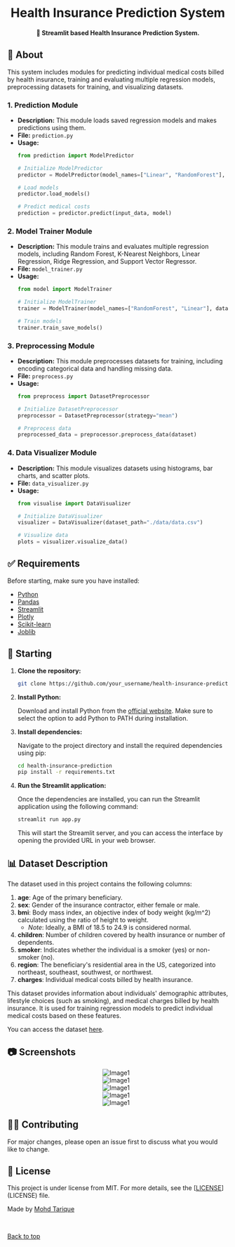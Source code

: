 <h1 align="center">Health Insurance Prediction System</h1>

<h4 align="center"> 
	 🚀 Streamlit based Health Insurance Prediction System.
</h4> 

## 🎯 About ##

This system includes modules for predicting individual medical costs billed by health insurance, training and evaluating multiple regression models, preprocessing datasets for training, and visualizing datasets.

### 1. Prediction Module ###

- **Description:** This module loads saved regression models and makes predictions using them.
- **File:** `prediction.py`
- **Usage:**
  ```python
  from prediction import ModelPredictor
  
  # Initialize ModelPredictor
  predictor = ModelPredictor(model_names=["Linear", "RandomForest"], model_path="./models/")
  
  # Load models
  predictor.load_models()
  
  # Predict medical costs
  prediction = predictor.predict(input_data, model)
  ```

### 2. Model Trainer Module ###

- **Description:** This module trains and evaluates multiple regression models, including Random Forest, K-Nearest Neighbors, Linear Regression, Ridge Regression, and Support Vector Regressor.
- **File:** `model_trainer.py`
- **Usage:**
  ```python
  from model import ModelTrainer
  
  # Initialize ModelTrainer
  trainer = ModelTrainer(model_names=["RandomForest", "Linear"], dataset={"dataset_path": "./data/data.csv", "target_column": "predict"})
  
  # Train models
  trainer.train_save_models()
  ```

### 3. Preprocessing Module ###

- **Description:** This module preprocesses datasets for training, including encoding categorical data and handling missing data.
- **File:** `preprocess.py`
- **Usage:**
  ```python
  from preprocess import DatasetPreprocessor
  
  # Initialize DatasetPreprocessor
  preprocessor = DatasetPreprocessor(strategy="mean")
  
  # Preprocess data
  preprocessed_data = preprocessor.preprocess_data(dataset)
  ```

### 4. Data Visualizer Module ###

- **Description:** This module visualizes datasets using histograms, bar charts, and scatter plots.
- **File:** `data_visualizer.py`
- **Usage:**
  ```python
  from visualise import DataVisualizer
  
  # Initialize DataVisualizer
  visualizer = DataVisualizer(dataset_path="./data/data.csv")
  
  # Visualize data
  plots = visualizer.visualize_data()
  ```

## ✅ Requirements ##

Before starting, make sure you have installed:

- [Python](https://www.python.org/)
- [Pandas](https://pandas.pydata.org/)
- [Streamlit](https://streamlit.io/)
- [Plotly](https://plotly.com/python/)
- [Scikit-learn](https://scikit-learn.org/stable/)
- [Joblib](https://joblib.readthedocs.io/en/latest/)

## 📍 Starting ##

1. **Clone the repository:**

   ```bash
   git clone https://github.com/your_username/health-insurance-prediction.git
   ```

2. **Install Python:**

   Download and install Python from the [official website](https://www.python.org/downloads/). Make sure to select the option to add Python to PATH during installation.

3. **Install dependencies:**

   Navigate to the project directory and install the required dependencies using pip:

   ```bash
   cd health-insurance-prediction
   pip install -r requirements.txt
   ```

4. **Run the Streamlit application:**

   Once the dependencies are installed, you can run the Streamlit application using the following command:

   ```bash
   streamlit run app.py
   ```

   This will start the Streamlit server, and you can access the interface by opening the provided URL in your web browser.

## 📊 Dataset Description ##

The dataset used in this project contains the following columns:

1. **age**: Age of the primary beneficiary.
2. **sex**: Gender of the insurance contractor, either female or male.
3. **bmi**: Body mass index, an objective index of body weight (kg/m^2) calculated using the ratio of height to weight.
   - *Note*: Ideally, a BMI of 18.5 to 24.9 is considered normal.
4. **children**: Number of children covered by health insurance or number of dependents.
5. **smoker**: Indicates whether the individual is a smoker (yes) or non-smoker (no).
6. **region**: The beneficiary's residential area in the US, categorized into northeast, southeast, southwest, or northwest.
7. **charges**: Individual medical costs billed by health insurance.

This dataset provides information about individuals' demographic attributes, lifestyle choices (such as smoking), and medical charges billed by health insurance. It is used for training regression models to predict individual medical costs based on these features.

You can access the dataset [here](https://www.kaggle.com/datasets/mirichoi0218/insurance).

## 📷 Screenshots ##

<div align="center" id="top"> 
  <img src="./images/Image1.png" alt="Image1" />
  &#xa0;

</div>

<div align="center" id="top"> 
  <img src="./images/Image2.png" alt="Image1" />
  &#xa0;

</div>

<div align="center" id="top"> 
  <img src="./images/Image3.png" alt="Image1" />
  &#xa0;

</div>

<div align="center" id="top"> 
  <img src="./images/Image4.png" alt="Image1" />
  &#xa0;

</div>

<div align="center" id="top"> 
  <img src="./images/Image6.jpg" alt="Image1" />
  &#xa0;

</div>

## 👨‍💼 Contributing ##

For major changes, please open an issue first to discuss what you would like to change.

## 📝 License ##

This project is under license from MIT. For more details, see the [[LICENSE](https://github.com/Mohd-Tarique99/Health-Insurance-Prediction/blob/main/LICENSE.txt)](LICENSE) file.

Made by <a href="https://github.com/Mohd-Tarique99" target="_blank">Mohd Tarique</a>

&#xa0;

<a href="#top">Back to top</a>
